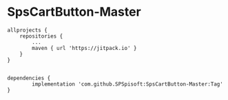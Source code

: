 # SpsCartButton-Master

	allprojects {
		repositories {
			...
			maven { url 'https://jitpack.io' }
		}
	}
  
  
  	dependencies {
	        implementation 'com.github.SPSpisoft:SpsCartButton-Master:Tag'
	}
